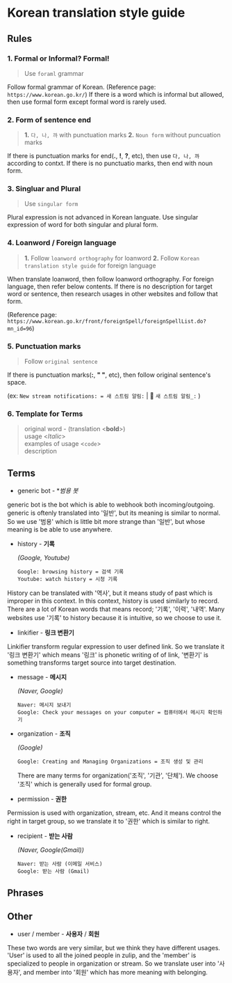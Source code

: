 # Korean translation style guide

## Rules
### 1. Formal or Informal? Formal!
> Use `foraml` grammar

Follow formal grammar of Korean. (Reference page: `https://www.korean.go.kr/`)
If there is a word which is informal but allowed, then use formal form except formal word is rarely used.
### 2. Form of sentence end
> **1.** `다, 나, 까` with punctuation marks **2.** `Noun form` without puncuation marks

If there is punctuation marks for end(**.**, **!**, **?**, etc), then use `다, 나, 까` according to contxt. If there is no punctuatio marks, then end with noun form.
### 3. Singluar and Plural
> Use `singular form`

Plural expression is not advanced in Korean languate. Use singular expression of word for both singular and plural form.
### 4. Loanword / Foreign language
> **1.** Follow `loanword orthography` for loanword **2.** Follow `Korean translation style guide` for foreign language

When translate loanword, then follow loanword orthography. For foreign language, then refer below contents. If there is no description for target word or sentence, then research usages in other websites and follow that form.

(Reference page: `https://www.korean.go.kr/front/foreignSpell/foreignSpellList.do?mn_id=96`)
### 5. Punctuation marks
> Follow `original sentence` 

If there is punctuation marks(**:**, **" "**, etc), then follow original sentence's space.

(ex: `New stream notifications: = 새 스트림 알림:` | :no_entry_sign: `새 스트림 알림_:` )
### 6. Template for Terms
> original word - (translation <**bold**>) <br>
> usage <*Italic*> <br>
> examples of usage <`code`> <br>
> description

## Terms
- generic bot - **범용 봇*

generic bot is the bot which is able to webhook both incoming/outgoing. generic is oftenly translated into '일반', but its meaning is similar to normal. So we use '범용' which is little bit more strange than '일반', but whose meaning is be able to use anywhere.

- history - **기록**
  
  *(Google, Youtube)*
  
  `Google: browsing history = 검색 기록`<br>
  `Youtube: watch history = 시청 기록`
  
History can be translated with '역사', but it means study of past which is improper in this context. In this context, history is used similarly to record. There are a lot of Korean words that means record; '기록', '이력', '내역'. Many websites use '기록' to history because it is intuitive, so we choose to use it.

- linkifier - **링크 변환기**

Linkifier transform regular expression to user defined link. So we translate it '링크 변환기' which means '링크' is phonetic writing of of link, '변환기' is something transforms target source into target destination.

- message - **메시지**
  
  *(Naver, Google)*
  
  `Naver: 메시지 보내기`<br>
  `Google: Check your messages on your computer = 컴퓨터에서 메시지 확인하기`
  
- organization - **조직**
  
  *(Google)*
  
  `Google: Creating and Managing Organizations = 조직 생성 및 관리`
  
  There are many terms for organization('조직', '기관', '단체'). We choose '조직' which is generally used for formal group.

- permission - **권한**

Permission is used with organization, stream, etc. And it means control the right in target group, so we translate it to '권한'
 which is similar to right.
 
- recipient - **받는 사람**

   *(Naver, Google(Gmail))*
   
   `Naver: 받는 사람 (이메일 서비스)`<br>
   `Google: 받는 사람 (Gmail)`

## Phrases

## Other
- user / member - **사용자** / **회원**

These two words are very similar, but we think they have different usages. 'User' is used to all the joined people in zulip, and the 'member' is specialized to people in organization or stream. So we translate user into '사용자', and member into '회원' which has more meaning with belonging.
